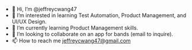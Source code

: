 - 👋 Hi, I’m @jeffreycwang47
- 👀 I’m interested in learning Test Automation, Product Management, and UI/UX Design.
- 🌱 I’m currently learning Product Management skills.
- 🤝 I’m looking to collaborate on an app for bands (email to inquire).
- 📫 How to reach me jeffreycwang47@gmail.com

<!---
jeffreycwang47/jeffreycwang47 is a ✨ special ✨ repository because its `README.md` (this file) appears on your GitHub profile.
You can click the Preview link to take a look at your changes.
--->
